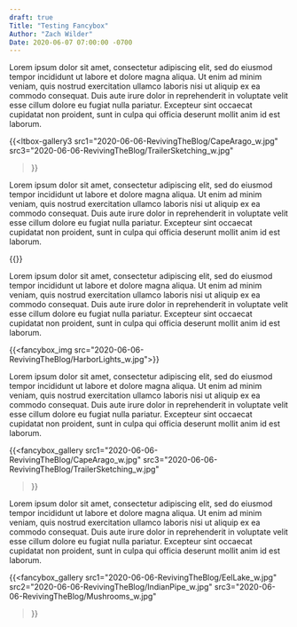 ```yaml
---
draft: true
Title: "Testing Fancybox"
Author: "Zach Wilder"
Date: 2020-06-07 07:00:00 -0700
---
```


Lorem ipsum dolor sit amet, consectetur adipiscing elit, sed do eiusmod tempor
incididunt ut labore et dolore magna aliqua. Ut enim ad minim veniam, quis
nostrud exercitation ullamco laboris nisi ut aliquip ex ea commodo consequat.
Duis aute irure dolor in reprehenderit in voluptate velit esse cillum dolore eu
fugiat nulla pariatur. Excepteur sint occaecat cupidatat non proident, sunt in
culpa qui officia deserunt mollit anim id est laborum.

{{<ltbox-gallery3
 src1="2020-06-06-RevivingTheBlog/CapeArago_w.jpg"
 src3="2020-06-06-RevivingTheBlog/TrailerSketching_w.jpg"
>}}

Lorem ipsum dolor sit amet, consectetur adipiscing elit, sed do eiusmod tempor
incididunt ut labore et dolore magna aliqua. Ut enim ad minim veniam, quis
nostrud exercitation ullamco laboris nisi ut aliquip ex ea commodo consequat.
Duis aute irure dolor in reprehenderit in voluptate velit esse cillum dolore eu
fugiat nulla pariatur. Excepteur sint occaecat cupidatat non proident, sunt in
culpa qui officia deserunt mollit anim id est laborum.

{{<ltbox src="2020-06-06-RevivingTheBlog/HarborLights_w.jpg">}}

Lorem ipsum dolor sit amet, consectetur adipiscing elit, sed do eiusmod tempor
incididunt ut labore et dolore magna aliqua. Ut enim ad minim veniam, quis
nostrud exercitation ullamco laboris nisi ut aliquip ex ea commodo consequat.
Duis aute irure dolor in reprehenderit in voluptate velit esse cillum dolore eu
fugiat nulla pariatur. Excepteur sint occaecat cupidatat non proident, sunt in
culpa qui officia deserunt mollit anim id est laborum.

{{<fancybox_img src="2020-06-06-RevivingTheBlog/HarborLights_w.jpg">}}

Lorem ipsum dolor sit amet, consectetur adipiscing elit, sed do eiusmod tempor
incididunt ut labore et dolore magna aliqua. Ut enim ad minim veniam, quis
nostrud exercitation ullamco laboris nisi ut aliquip ex ea commodo consequat.
Duis aute irure dolor in reprehenderit in voluptate velit esse cillum dolore eu
fugiat nulla pariatur. Excepteur sint occaecat cupidatat non proident, sunt in
culpa qui officia deserunt mollit anim id est laborum.

{{<fancybox_gallery
 src1="2020-06-06-RevivingTheBlog/CapeArago_w.jpg"
 src3="2020-06-06-RevivingTheBlog/TrailerSketching_w.jpg"
>}}

Lorem ipsum dolor sit amet, consectetur adipiscing elit, sed do eiusmod tempor
incididunt ut labore et dolore magna aliqua. Ut enim ad minim veniam, quis
nostrud exercitation ullamco laboris nisi ut aliquip ex ea commodo consequat.
Duis aute irure dolor in reprehenderit in voluptate velit esse cillum dolore eu
fugiat nulla pariatur. Excepteur sint occaecat cupidatat non proident, sunt in
culpa qui officia deserunt mollit anim id est laborum.

{{<fancybox_gallery
 src1="2020-06-06-RevivingTheBlog/EelLake_w.jpg"
 src2="2020-06-06-RevivingTheBlog/IndianPipe_w.jpg"
 src3="2020-06-06-RevivingTheBlog/Mushrooms_w.jpg"
>}}
